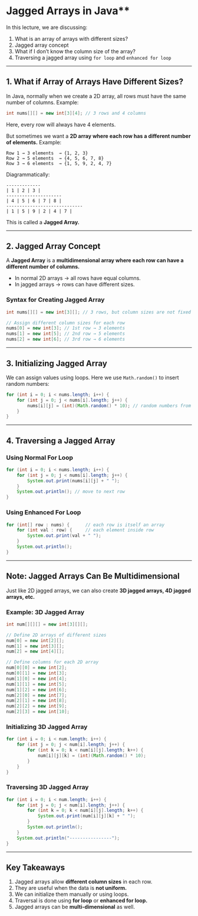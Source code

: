 # Jagged Arrays in Java\*\*

In this lecture, we are discussing:

1. What is an array of arrays with different sizes?
2. Jagged array concept
3. What if I don’t know the column size of the array?
4. Traversing a jagged array using `for loop` and `enhanced for loop`

---

## 1. What if Array of Arrays Have Different Sizes?

In Java, normally when we create a 2D array, all rows must have the same number of columns.
Example:

```java
int nums[][] = new int[3][4]; // 3 rows and 4 columns
```

Here, every row will always have 4 elements.

But sometimes we want a **2D array where each row has a different number of elements.**
Example:

```
Row 1 → 3 elements  → {1, 2, 3}
Row 2 → 5 elements  → {4, 5, 6, 7, 8}
Row 3 → 6 elements  → {1, 5, 9, 2, 4, 7}
```

Diagrammatically:

```
-------------
| 1 | 2 | 3 |
---------------------
| 4 | 5 | 6 | 7 | 8 |
-----------------------------
| 1 | 5 | 9 | 2 | 4 | 7 |
```

This is called a **Jagged Array.**

---

## **2. Jagged Array Concept**

A **Jagged Array** is a **multidimensional array where each row can have a different number of columns.**

- In normal 2D arrays → all rows have equal columns.
- In jagged arrays → rows can have different sizes.

### **Syntax for Creating Jagged Array**

```java
int nums[][] = new int[3][]; // 3 rows, but column sizes are not fixed yet

// Assign different column sizes for each row
nums[0] = new int[3]; // 1st row → 3 elements
nums[1] = new int[5]; // 2nd row → 5 elements
nums[2] = new int[6]; // 3rd row → 6 elements
```

---

## **3. Initializing Jagged Array**

We can assign values using loops.
Here we use `Math.random()` to insert random numbers:

```java
for (int i = 0; i < nums.length; i++) {
    for (int j = 0; j < nums[i].length; j++) {
        nums[i][j] = (int)(Math.random() * 10); // random numbers from 0–9
    }
}
```

---

## **4. Traversing a Jagged Array**

### **Using Normal For Loop**

```java
for (int i = 0; i < nums.length; i++) {
    for (int j = 0; j < nums[i].length; j++) {
        System.out.print(nums[i][j] + " ");
    }
    System.out.println(); // move to next row
}
```

### **Using Enhanced For Loop**

```java
for (int[] row : nums) {      // each row is itself an array
    for (int val : row) {     // each element inside row
        System.out.print(val + " ");
    }
    System.out.println();
}
```

---

## **Note: Jagged Arrays Can Be Multidimensional**

Just like 2D jagged arrays, we can also create **3D jagged arrays, 4D jagged arrays, etc.**

### **Example: 3D Jagged Array**

```java
int num[][][] = new int[3][][];

// Define 2D arrays of different sizes
num[0] = new int[2][];
num[1] = new int[3][];
num[2] = new int[4][];

// Define columns for each 2D array
num[0][0] = new int[2];
num[0][1] = new int[3];
num[1][0] = new int[4];
num[1][1] = new int[5];
num[1][2] = new int[6];
num[2][0] = new int[7];
num[2][1] = new int[8];
num[2][2] = new int[9];
num[2][3] = new int[10];
```

### **Initializing 3D Jagged Array**

```java
for (int i = 0; i < num.length; i++) {
    for (int j = 0; j < num[i].length; j++) {
        for (int k = 0; k < num[i][j].length; k++) {
            num[i][j][k] = (int)(Math.random() * 10);
        }
    }
}
```

### **Traversing 3D Jagged Array**

```java
for (int i = 0; i < num.length; i++) {
    for (int j = 0; j < num[i].length; j++) {
        for (int k = 0; k < num[i][j].length; k++) {
            System.out.print(num[i][j][k] + " ");
        }
        System.out.println();
    }
    System.out.println("----------------");
}
```

---

## **Key Takeaways**

1. Jagged arrays allow **different column sizes** in each row.
2. They are useful when the data is **not uniform.**
3. We can initialize them manually or using loops.
4. Traversal is done using **for loop** or **enhanced for loop.**
5. Jagged arrays can be **multi-dimensional** as well.
